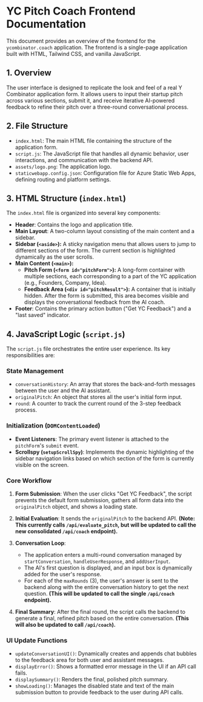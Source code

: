 # YC Pitch Coach Frontend Documentation

This document provides an overview of the frontend for the `ycombinator.coach` application. The frontend is a single-page application built with HTML, Tailwind CSS, and vanilla JavaScript.

## 1. Overview

The user interface is designed to replicate the look and feel of a real Y Combinator application form. It allows users to input their startup pitch across various sections, submit it, and receive iterative AI-powered feedback to refine their pitch over a three-round conversational process.

## 2. File Structure

-   `index.html`: The main HTML file containing the structure of the application form.
-   `script.js`: The JavaScript file that handles all dynamic behavior, user interactions, and communication with the backend API.
-   `assets/logo.png`: The application logo.
-   `staticwebapp.config.json`: Configuration file for Azure Static Web Apps, defining routing and platform settings.

## 3. HTML Structure (`index.html`)

The `index.html` file is organized into several key components:

-   **Header**: Contains the logo and application title.
-   **Main Layout**: A two-column layout consisting of the main content and a sidebar.
-   **Sidebar (`<aside>`):** A sticky navigation menu that allows users to jump to different sections of the form. The current section is highlighted dynamically as the user scrolls.
-   **Main Content (`<main>`):**
    -   **Pitch Form (`<form id="pitchForm">`):** A long-form container with multiple sections, each corresponding to a part of the YC application (e.g., Founders, Company, Idea).
    -   **Feedback Area (`<div id="pitchResult">`):** A container that is initially hidden. After the form is submitted, this area becomes visible and displays the conversational feedback from the AI coach.
-   **Footer**: Contains the primary action button ("Get YC Feedback") and a "last saved" indicator.

## 4. JavaScript Logic (`script.js`)

The `script.js` file orchestrates the entire user experience. Its key responsibilities are:

### State Management

-   `conversationHistory`: An array that stores the back-and-forth messages between the user and the AI assistant.
-   `originalPitch`: An object that stores all the user's initial form input.
-   `round`: A counter to track the current round of the 3-step feedback process.

### Initialization (`DOMContentLoaded`)

-   **Event Listeners**: The primary event listener is attached to the `pitchForm`'s `submit` event.
-   **Scrollspy (`setupScrollSpy`)**: Implements the dynamic highlighting of the sidebar navigation links based on which section of the form is currently visible on the screen.

### Core Workflow

1.  **Form Submission**: When the user clicks "Get YC Feedback", the script prevents the default form submission, gathers all form data into the `originalPitch` object, and shows a loading state.

2.  **Initial Evaluation**: It sends the `originalPitch` to the backend API. **(Note: This currently calls `/api/evaluate_pitch`, but will be updated to call the new consolidated `/api/coach` endpoint).**

3.  **Conversation Loop**: 
    -   The application enters a multi-round conversation managed by `startConversation`, `handleUserResponse`, and `addUserInput`.
    -   The AI's first question is displayed, and an input box is dynamically added for the user's response.
    -   For each of the `maxRounds` (3), the user's answer is sent to the backend along with the entire conversation history to get the next question. **(This will be updated to call the single `/api/coach` endpoint).**

4.  **Final Summary**: After the final round, the script calls the backend to generate a final, refined pitch based on the entire conversation. **(This will also be updated to call `/api/coach`).**

### UI Update Functions

-   `updateConversationUI()`: Dynamically creates and appends chat bubbles to the feedback area for both user and assistant messages.
-   `displayError()`: Shows a formatted error message in the UI if an API call fails.
-   `displaySummary()`: Renders the final, polished pitch summary.
-   `showLoading()`: Manages the disabled state and text of the main submission button to provide feedback to the user during API calls.
